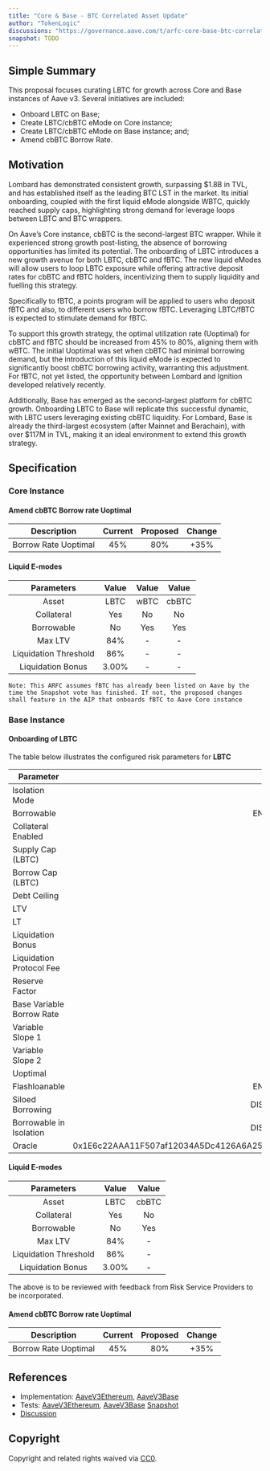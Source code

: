 ```yaml
---
title: "Core & Base - BTC Correlated Asset Update"
author: "TokenLogic"
discussions: "https://governance.aave.com/t/arfc-core-base-btc-correlated-asset-update/20940"
snapshot: TODO
---
```


## Simple Summary

This proposal focuses curating LBTC for growth across Core and Base instances of Aave v3. Several initiatives are included:

- Onboard LBTC on Base;
- Create LBTC/cbBTC eMode on Core instance;
- Create LBTC/cbBTC eMode on Base instance; and;
- Amend cbBTC Borrow Rate.

## Motivation

Lombard has demonstrated consistent growth, surpassing $1.8B in TVL, and has established itself as the leading BTC LST in the market. Its initial onboarding, coupled with the first liquid eMode alongside WBTC, quickly reached supply caps, highlighting strong demand for leverage loops between LBTC and BTC wrappers.

On Aave’s Core instance, cbBTC is the second-largest BTC wrapper. While it experienced strong growth post-listing, the absence of borrowing opportunities has limited its potential. The onboarding of LBTC introduces a new growth avenue for both LBTC, cbBTC and fBTC. The new liquid eModes will allow users to loop LBTC exposure while offering attractive deposit rates for cbBTC and fBTC holders, incentivizing them to supply liquidity and fuelling this strategy.

Specifically to fBTC, a points program will be applied to users who deposit fBTC and also, to different users who borrow fBTC. Leveraging LBTC/fBTC is expected to stimulate demand for fBTC.

To support this growth strategy, the optimal utilization rate (Uoptimal) for cbBTC and fBTC should be increased from 45% to 80%, aligning them with wBTC. The initial Uoptimal was set when cbBTC had minimal borrowing demand, but the introduction of this liquid eMode is expected to significantly boost cbBTC borrowing activity, warranting this adjustment. For fBTC, not yet listed, the opportunity between Lombard and Ignition developed relatively recently.

Additionally, Base has emerged as the second-largest platform for cbBTC growth. Onboarding LBTC to Base will replicate this successful dynamic, with LBTC users leveraging existing cbBTC liquidity. For Lombard, Base is already the third-largest ecosystem (after Mainnet and Berachain), with over $117M in TVL, making it an ideal environment to extend this growth strategy.

## Specification

### Core Instance

#### Amend cbBTC Borrow rate Uoptimal

|     Description      | Current | Proposed | Change |
| :------------------: | :-----: | :------: | :----: |
| Borrow Rate Uoptimal |   45%   |   80%    |  +35%  |

#### Liquid E-modes

|      Parameters       | Value | Value | Value |
| :-------------------: | :---: | :---: | :---: |
|         Asset         | LBTC  | wBTC  | cbBTC |
|      Collateral       |  Yes  |  No   |  No   |
|      Borrowable       |  No   |  Yes  |  Yes  |
|        Max LTV        |  84%  |   -   |   -   |
| Liquidation Threshold |  86%  |   -   |   -   |
|   Liquidation Bonus   | 3.00% |   -   |   -   |

`Note: This ARFC assumes fBTC has already been listed on Aave by the time the Snapshot vote has finished. If not, the proposed changes shall feature in the AIP that onboards fBTC to Aave Core instance`

### Base Instance

#### Onboarding of LBTC

The table below illustrates the configured risk parameters for **LBTC**

| Parameter                 |                                      Value |
| ------------------------- | -----------------------------------------: |
| Isolation Mode            |                                      false |
| Borrowable                |                                    ENABLED |
| Collateral Enabled        |                                       true |
| Supply Cap (LBTC)         |                                        800 |
| Borrow Cap (LBTC)         |                                         80 |
| Debt Ceiling              |                                      USD 0 |
| LTV                       |                                       70 % |
| LT                        |                                       75 % |
| Liquidation Bonus         |                                      8.5 % |
| Liquidation Protocol Fee  |                                       10 % |
| Reserve Factor            |                                       20 % |
| Base Variable Borrow Rate |                                        0 % |
| Variable Slope 1          |                                        4 % |
| Variable Slope 2          |                                      300 % |
| Uoptimal                  |                                       80 % |
| Flashloanable             |                                    ENABLED |
| Siloed Borrowing          |                                   DISABLED |
| Borrowable in Isolation   |                                   DISABLED |
| Oracle                    | 0x1E6c22AAA11F507af12034A5Dc4126A6A25DC8d2 |

#### Liquid E-modes

|      Parameters       | Value | Value |
| :-------------------: | :---: | :---: |
|         Asset         | LBTC  | cbBTC |
|      Collateral       |  Yes  |  No   |
|      Borrowable       |  No   |  Yes  |
|        Max LTV        |  84%  |   -   |
| Liquidation Threshold |  86%  |   -   |
|   Liquidation Bonus   | 3.00% |   -   |

The above is to be reviewed with feedback from Risk Service Providers to be incorporated.

#### Amend cbBTC Borrow rate Uoptimal

|     Description      | Current | Proposed | Change |
| :------------------: | :-----: | :------: | :----: |
| Borrow Rate Uoptimal |   45%   |   80%    |  +35%  |

## References

- Implementation: [AaveV3Ethereum](https://github.com/bgd-labs/aave-proposals-v3/blob/main/src/20250211_Multi_CoreBaseBTCCorrelatedAssetUpdate/AaveV3Ethereum_CoreBaseBTCCorrelatedAssetUpdate_20250211.sol), [AaveV3Base](https://github.com/bgd-labs/aave-proposals-v3/blob/main/src/20250211_Multi_CoreBaseBTCCorrelatedAssetUpdate/AaveV3Base_CoreBaseBTCCorrelatedAssetUpdate_20250211.sol)
- Tests: [AaveV3Ethereum](https://github.com/bgd-labs/aave-proposals-v3/blob/main/src/20250211_Multi_CoreBaseBTCCorrelatedAssetUpdate/AaveV3Ethereum_CoreBaseBTCCorrelatedAssetUpdate_20250211.t.sol), [AaveV3Base](https://github.com/bgd-labs/aave-proposals-v3/blob/main/src/20250211_Multi_CoreBaseBTCCorrelatedAssetUpdate/AaveV3Base_CoreBaseBTCCorrelatedAssetUpdate_20250211.t.sol)
  [Snapshot](TODO)
- [Discussion](https://governance.aave.com/t/arfc-core-base-btc-correlated-asset-update/20940)

## Copyright

Copyright and related rights waived via [CC0](https://creativecommons.org/publicdomain/zero/1.0/).
